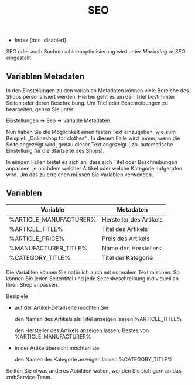 ﻿---
layout: post
title: SEO
tags: marketing
permalink: /marketing/:title
---


+ Index
{:toc .disabled}


SEO oder auch Suchmaschinenoptimisierung wird unter *Marketing => SEO* eingestellt.


## Variablen Metadaten


In den Einstellungen zu den variablen Metadaten können viele Bereiche des Shops personalisiert werden. Hierbei geht es um den Titel bestimmter Seiten oder deren Beschreibung.
Um Titel oder Beschreibungen zu bearbeiten, gehen Sie unter


Einstellungen → Seo → variable Metadaten .


Nun haben Sie die Möglichkeit einen festen Text einzugeben, wie zum Beispiel: „Onlineshop for clothes“ . In diesem Falle wird immer, wenn die Seite angezeigt wird, genau dieser Text angezeigt ( zb. automatische Einstellung für die Startseite des Shops).


In einigen Fällen bietet es sich an, dass sich Titel oder Beschreibungen anpassen, je nachdem welcher Artikel oder welche Kategorie aufgerufen wird. Um das zu erreichen müssen Sie Variablen verwenden.


## Variablen


<table class="table">
  <thead>
    <tr>
      <th>Variable</th>
      <th>Metadaten</th>
    </tr>
  </thead>
  <tbody>
    <tr>
      <td>%ARTICLE_MANUFACTURER%</td>
      <td>Hersteller des Artikels</td>
    </tr>
    <tr>
      <td>%ARTICLE_TITLE%</td>
      <td>Titel des Artikels</td>
    </tr>
    <tr>
      <td>%ARTICLE_PRICE%</td>
      <td>Preis des Artikels</td>
    </tr>
    <tr>
      <td>%MANUFACTURER_TITLE%</td>
      <td>Name des Herstellers</td>
    </tr>
    <tr>
      <td>%CATEGORY_TITLE%</td>
      <td>Titel der Kategorie</td>
    </tr>
  </tbody>
</table>


Die Variablen können Sie natürlich auch mit normalem Text mischen. So können Sie jeden Seitentitel und jede Seitenbeschreibung individuell an Ihren Shop anpassen.




Besipiele


+ auf der Artikel-Detailseite möchten Sie


   den Namen des Artikels als Titel anzeigen lassen
       %ARTICLE_TITLE%


   den Hersteller des Artikels anzeigen lassen:
       Bestes von %ARTICLE_MANUFACTURER%




+ in der Artikelübersicht möchten sie


   den Namen der Kategorie anzeigen lassen
       %CATEGORY_TITLE%


Sollten Sie etwas anderes Abbilden wollen, wenden Sie sich gern an das zmbService-Team.